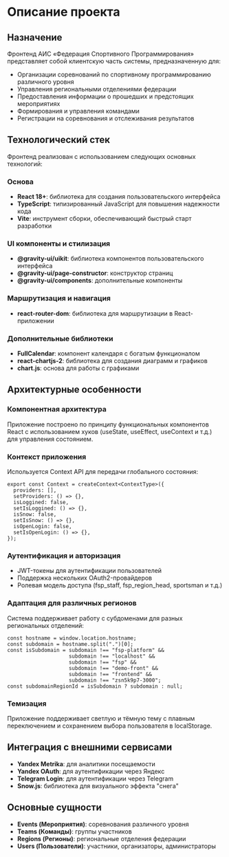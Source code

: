 # Описание проекта

## Назначение

Фронтенд АИС «Федерация Спортивного Программирования» представляет собой клиентскую часть системы, предназначенную для:
- Организации соревнований по спортивному программированию различного уровня
- Управления региональными отделениями федерации
- Предоставления информации о прошедших и предстоящих мероприятиях
- Формирования и управления командами
- Регистрации на соревнования и отслеживания результатов

## Технологический стек

Фронтенд реализован с использованием следующих основных технологий:

### Основа
- **React 18+**: библиотека для создания пользовательского интерфейса
- **TypeScript**: типизированный JavaScript для повышения надежности кода
- **Vite**: инструмент сборки, обеспечивающий быстрый старт разработки

### UI компоненты и стилизация
- **@gravity-ui/uikit**: библиотека компонентов пользовательского интерфейса
- **@gravity-ui/page-constructor**: конструктор страниц
- **@gravity-ui/components**: дополнительные компоненты

### Маршрутизация и навигация
- **react-router-dom**: библиотека для маршрутизации в React-приложении

### Дополнительные библиотеки
- **FullCalendar**: компонент календаря с богатым функционалом
- **react-chartjs-2**: библиотека для создания диаграмм и графиков
- **chart.js**: основа для работы с графиками

## Архитектурные особенности

### Компонентная архитектура
Приложение построено по принципу функциональных компонентов React с использованием хуков (useState, useEffect, useContext и т.д.) для управления состоянием.

### Контекст приложения
Используется Context API для передачи глобального состояния:
```tsx
export const Context = createContext<ContextType>({
  providers: [],
  setProviders: () => {},
  isLoggined: false,
  setIsLoggined: () => {},
  isSnow: false,
  setIsSnow: () => {},
  isOpenLogin: false,
  setIsOpenLogin: () => {},
});
```

### Аутентификация и авторизация
- JWT-токены для аутентификации пользователей
- Поддержка нескольких OAuth2-провайдеров
- Ролевая модель доступа (fsp_staff, fsp_region_head, sportsman и т.д.)

### Адаптация для различных регионов
Система поддерживает работу с субдоменами для разных региональных отделений:
```tsx
const hostname = window.location.hostname;
const subdomain = hostname.split(".")[0];
const isSubdomain = subdomain !== "fsp-platform" && 
                    subdomain !== "localhost" && 
                    subdomain !== "fsp" && 
                    subdomain !== "demo-front" && 
                    subdomain !== "frontend" && 
                    subdomain !== "zsn5k9p7-3000";
const subdomainRegionId = isSubdomain ? subdomain : null;
```

### Темизация
Приложение поддерживает светлую и тёмную тему с плавным переключением и сохранением выбора пользователя в localStorage.

## Интеграция с внешними сервисами

- **Yandex Metrika**: для аналитики посещаемости
- **Yandex OAuth**: для аутентификации через Яндекс
- **Telegram Login**: для аутентификации через Telegram
- **Snow.js**: библиотека для визуального эффекта "снега"

## Основные сущности

- **Events (Мероприятия)**: соревнования различного уровня
- **Teams (Команды)**: группы участников
- **Regions (Регионы)**: региональные отделения федерации
- **Users (Пользователи)**: участники, организаторы, администраторы